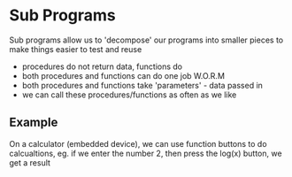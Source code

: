 # Sub Programs
Sub programs allow us to 'decompose' our programs into smaller pieces to make things easier to test and reuse
* procedures do not return data, functions do
* both procedures and functions can do one job W.O.R.M
* both procedures and functions take 'parameters' - data passed in
* we can call these procedures/functions as often as we like
## Example
On a calculator (embedded device), we can use function buttons to do calcualtions, eg. if we enter the number 2, then press the log(x) button, we get a result